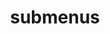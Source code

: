 ---
layout: page
title: submenus
nav: true
nav_order: 6
dropdown: true
children: 
    - title: my favs
      permalink: /fav/
    - title: divider
    - title: blog
      permalink: /blog/
---